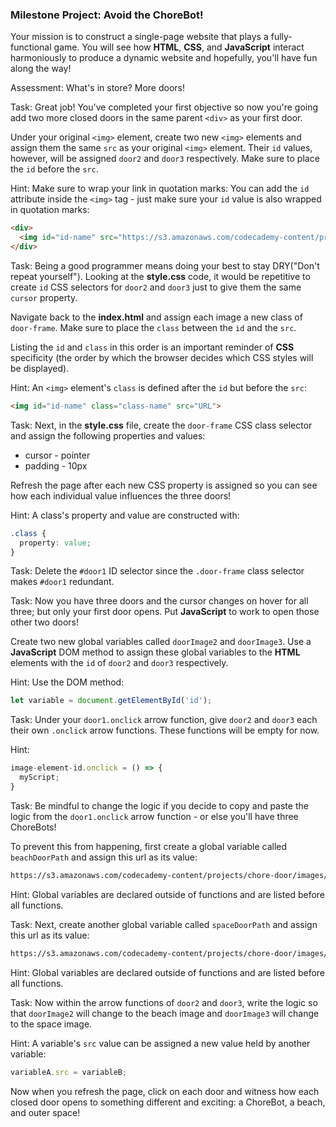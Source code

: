 ### Milestone Project: Avoid the ChoreBot!

Your mission is to construct a single-page website that plays a fully-functional game. You will see how __HTML__, __CSS__, and __JavaScript__ interact harmoniously to produce a dynamic website and hopefully, you'll have fun along the way!

Assessment: What's in store? More doors!

Task: Great job! You've completed your first objective so now you're going add two more closed doors in the same parent `<div>` as your first door.

Under your original `<img>` element, create two new `<img>` elements and assign them the same `src` as your original `<img>` element. Their `id` values, however, will be assigned `door2` and `door3` respectively. Make sure to place the `id` before the `src`.

Hint: Make sure to wrap your link in quotation marks: You can add the `id` attribute inside the `<img>` tag - just make sure your `id` value is also wrapped in quotation marks:
```html
<div>
  <img id="id-name" src="https://s3.amazonaws.com/codecademy-content/projects/chore-door/images/closed_door.svg"> 
</div>
```

Task: Being a good programmer means doing your best to stay DRY("Don't repeat yourself"). Looking at the __style.css__ code, it would be repetitive to create `id` CSS selectors for `door2` and `door3` just to give them the same `cursor` property. 

Navigate back to the __index.html__ and assign each image a new class of `door-frame`. Make sure to place the `class` between the `id` and the `src`. 

Listing the `id` and `class` in this order is an important reminder of __CSS__ specificity (the order by which the browser decides which CSS styles will be displayed).

Hint: An `<img>` element's `class` is defined after the `id` but before the `src`:
```html
<img id="id-name" class="class-name" src="URL">
```

Task: Next, in the __style.css__ file, create the `door-frame` CSS class selector and assign the following properties and values:

* cursor - pointer 
* padding - 10px

Refresh the page after each new CSS property is assigned so you can see how each individual value influences the three doors!

Hint: A class's property and value are constructed with:
```css
.class { 
  property: value;
}
```

Task: Delete the `#door1` ID selector since the `.door-frame` class selector makes `#door1` redundant.

Task: Now you have three doors and the cursor changes on hover for all three; but only your first door opens. Put __JavaScript__ to work to open those other two doors!

Create two new global variables called `doorImage2` and `doorImage3`. Use a __JavaScript__ DOM method to assign these global variables to the __HTML__ elements with the `id` of `door2` and `door3` respectively.

Hint: Use the DOM method: 
```js
let variable = document.getElementById('id');
```

Task: Under your `door1.onclick` arrow function, give `door2` and `door3` each their own `.onclick` arrow functions. These functions will be empty for now.

Hint: 
```js
image-element-id.onclick = () => {
  myScript;
}
```

Task: Be mindful to change the logic if you decide to copy and paste the logic from the `door1.onclick` arrow function - or else you'll have three ChoreBots! 

To prevent this from happening, first create a global variable called `beachDoorPath` and assign this url as its value:
```html
https://s3.amazonaws.com/codecademy-content/projects/chore-door/images/beach.svg
```

Hint: Global variables are declared outside of     	functions and are listed before all functions.

Task: Next, create another global variable called `spaceDoorPath` and assign this url as its value:
```html
https://s3.amazonaws.com/codecademy-content/projects/chore-door/images/space.svg
```

Hint: Global variables are declared outside of     	functions and are listed before all functions.

Task: Now within the arrow functions of `door2` and `door3`, write the logic so that `doorImage2` will change to the beach image and `doorImage3` will change to the space image.

Hint: A variable's `src` value can be assigned a new 	value held by another variable:
```js
variableA.src = variableB;
```

Now when you refresh the page, click on each door and witness how each closed door opens to something different and exciting: a ChoreBot, a beach, and outer space!
